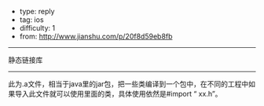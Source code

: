 - type: reply
- tag: ios
- difficulty:  1
- from: http://www.jianshu.com/p/20f8d59eb8fb

--------

静态链接库

---------

此为.a文件，相当于java里的jar包，把一些类编译到一个包中，在不同的工程中如果导入此文件就可以使用里面的类，具体使用依然是#import “ xx.h”。
